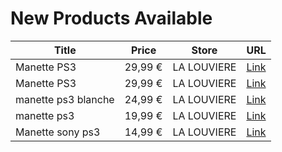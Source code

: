# New Products Available

| Title | Price | Store | URL |
|---|---|---|---|
| Manette PS3 | 29,99 € | LA LOUVIERE | [Link](https://www.cashconverters.be/fr/accessoires-jeux-video/791781-manette-ps3.html) |
| Manette PS3 | 29,99 € | LA LOUVIERE | [Link](https://www.cashconverters.be/fr/accessoires-jeux-video/791773-manette-ps3.html) |
| manette ps3 blanche | 24,99 € | LA LOUVIERE | [Link](https://www.cashconverters.be/fr/accessoires-jeux-video/791702-manette-ps3-blanche.html) |
| manette ps3 | 19,99 € | LA LOUVIERE | [Link](https://www.cashconverters.be/fr/jeux-nintendo/630130-jeux-nintendo-key-we.html) |
| Manette sony  ps3 | 14,99 € | LA LOUVIERE | [Link](https://www.cashconverters.be/fr/autres-sports/791682-manette-sony-ps3.html) |
